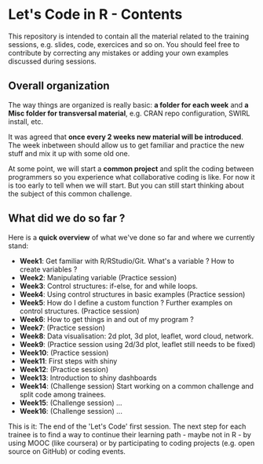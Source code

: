 # Let's Code in R - Contents
This repository is intended to contain all the material related to the training sessions, e.g. slides, code, exercices and so on. You should feel free to contribute by correcting any mistakes or adding your own examples discussed during sessions.

## Overall organization

The way things are organized is really basic: **a folder for each week** and **a Misc folder for transversal material**, e.g. CRAN repo configuration, SWIRL install, etc.

It was agreed that **once every 2 weeks new material will be introduced**. The week inbetween should allow us to get familiar and practice the new stuff and mix it up with some old one.

At some point, we will start a **common project** and split the coding between programmers so you experience what collaborative coding is like. For now it is too early to tell when we will start. But you can still start thinking about the subject of this common challenge.

## What did we do so far ?

Here is a **quick overview** of what we've done so far and where we currently stand:

* **Week1**: Get familiar with R/RStudio/Git. What's a variable ? How to create variables ?
* **Week2**: Manipulating variable (Practice session)
* **Week3**: Control structures: if-else, for and while loops.
* **Week4**: Using control structures in basic examples (Practice session)
* **Week5**: How do I define a custom function ? Further examples on control structures. (Practice session)
* **Week6**: How to get things in and out of my program ?
* **Week7**: (Practice session)
* **Week8**: Data visualisation: 2d plot, 3d plot, leaflet, word cloud, network.
* **Week9**: (Practice session using 2d/3d plot, leaflet still needs to be fixed)
* **Week10**: (Practice session)
* **Week11**: First steps with shiny
* **Week12**: (Practice session)
* **Week13**: Introduction to shiny dashboards
* **Week14**: (Challenge session) Start working on a common challenge and split code among trainees.
* **Week15**: (Challenge session) ...
* **Week16**: (Challenge session) ...

This is it: The end of the 'Let's Code' first session. The next step for each trainee is to find a way to continue their learning path - maybe not in R - by using MOOC (like coursera) or by participating to coding projects (e.g. open source on GitHub) or coding events.

